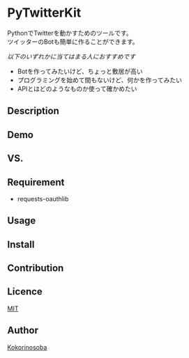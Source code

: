 # PyTwitterKit
PythonでTwitterを動かすためのツールです。  
ツイッターのBotも簡単に作ることができます。  

*以下のいずれかに当てはまる人におすすめです*
* Botを作ってみたいけど、ちょっと敷居が高い
* プログラミングを始めて間もないけど、何かを作ってみたい
* APIとはどのようなものか使って確かめたい

## Description

## Demo

## VS.

## Requirement
* requests-oauthlib

## Usage

## Install

## Contribution

## Licence
[MIT](https://github.com/Kokorinosoba/PyTwitterKit/LICENCE)

## Author
[Kokorinosoba](https://github.com/Kokorinosoba)
